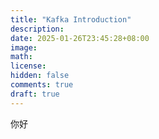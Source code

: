 ```yaml
---
title: "Kafka Introduction"
description: 
date: 2025-01-26T23:45:28+08:00
image: 
math: 
license: 
hidden: false
comments: true
draft: true
---
```


你好